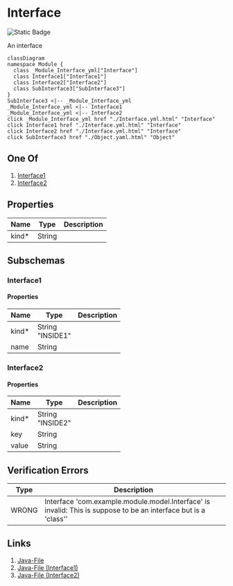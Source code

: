 # Interface
![Static Badge](https://img.shields.io/badge/Validator%20Errors-1-red)


An interface
```mermaid
classDiagram
namespace Module {
  class _Module_Interface_yml["Interface"]
  class Interface1["Interface1"]
  class Interface2["Interface2"]
  class SubInterface3["SubInterface3"]
}
SubInterface3 <|-- _Module_Interface_yml 
_Module_Interface_yml <|-- Interface1 
_Module_Interface_yml <|-- Interface2 
click _Module_Interface_yml href "./Interface.yml.html" "Interface"
click Interface1 href "./Interface.yml.html" "Interface"
click Interface2 href "./Interface.yml.html" "Interface"
click SubInterface3 href "./Object.yaml.html" "Object"
```

## One Of
1. [Interface1](#Interface1)
1. [Interface2](#Interface2)


## Properties
| Name | Type | Description |
|------|------|-------------|
| kind* | String |  |



## Subschemas
### Interface1




#### Properties
| Name | Type | Description |
|------|------|-------------|
| kind* | String<br>"INSIDE1" |  |
| name | String |  |
### Interface2




#### Properties
| Name | Type | Description |
|------|------|-------------|
| kind* | String<br>"INSIDE2" |  |
| key | String |  |
| value | String |  |

## Verification Errors
| Type | Description |
|------|-------------|
| WRONG | Interface &#x27;com.example.module.model.Interface&#x27; is invalid: This is suppose to be an interface but is a &#x27;class&#x27;&#x27; |

## Links
1. [Java-File](./java/Interface.java)
1. [Java-File (Interface1)](./java/InterfaceInterface1.java)
1. [Java-File (Interface2)](./java/InterfaceInterface2.java)
